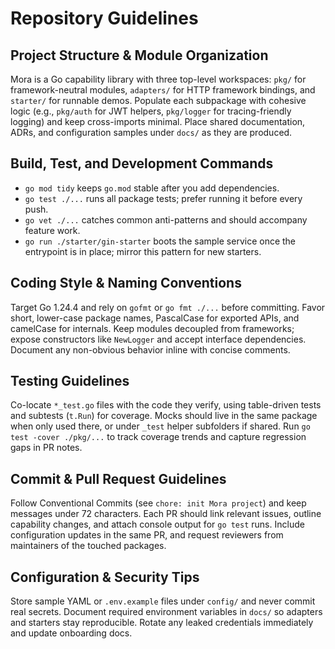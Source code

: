 # Repository Guidelines

## Project Structure & Module Organization
Mora is a Go capability library with three top-level workspaces: `pkg/` for framework-neutral modules, `adapters/` for HTTP framework bindings, and `starter/` for runnable demos. Populate each subpackage with cohesive logic (e.g., `pkg/auth` for JWT helpers, `pkg/logger` for tracing-friendly logging) and keep cross-imports minimal. Place shared documentation, ADRs, and configuration samples under `docs/` as they are produced.

## Build, Test, and Development Commands
- `go mod tidy` keeps `go.mod` stable after you add dependencies.
- `go test ./...` runs all package tests; prefer running it before every push.
- `go vet ./...` catches common anti-patterns and should accompany feature work.
- `go run ./starter/gin-starter` boots the sample service once the entrypoint is in place; mirror this pattern for new starters.

## Coding Style & Naming Conventions
Target Go 1.24.4 and rely on `gofmt` or `go fmt ./...` before committing. Favor short, lower-case package names, PascalCase for exported APIs, and camelCase for internals. Keep modules decoupled from frameworks; expose constructors like `NewLogger` and accept interface dependencies. Document any non-obvious behavior inline with concise comments.

## Testing Guidelines
Co-locate `*_test.go` files with the code they verify, using table-driven tests and subtests (`t.Run`) for coverage. Mocks should live in the same package when only used there, or under `_test` helper subfolders if shared. Run `go test -cover ./pkg/...` to track coverage trends and capture regression gaps in PR notes.

## Commit & Pull Request Guidelines
Follow Conventional Commits (see `chore: init Mora project`) and keep messages under 72 characters. Each PR should link relevant issues, outline capability changes, and attach console output for `go test` runs. Include configuration updates in the same PR, and request reviewers from maintainers of the touched packages.

## Configuration & Security Tips
Store sample YAML or `.env.example` files under `config/` and never commit real secrets. Document required environment variables in `docs/` so adapters and starters stay reproducible. Rotate any leaked credentials immediately and update onboarding docs.
